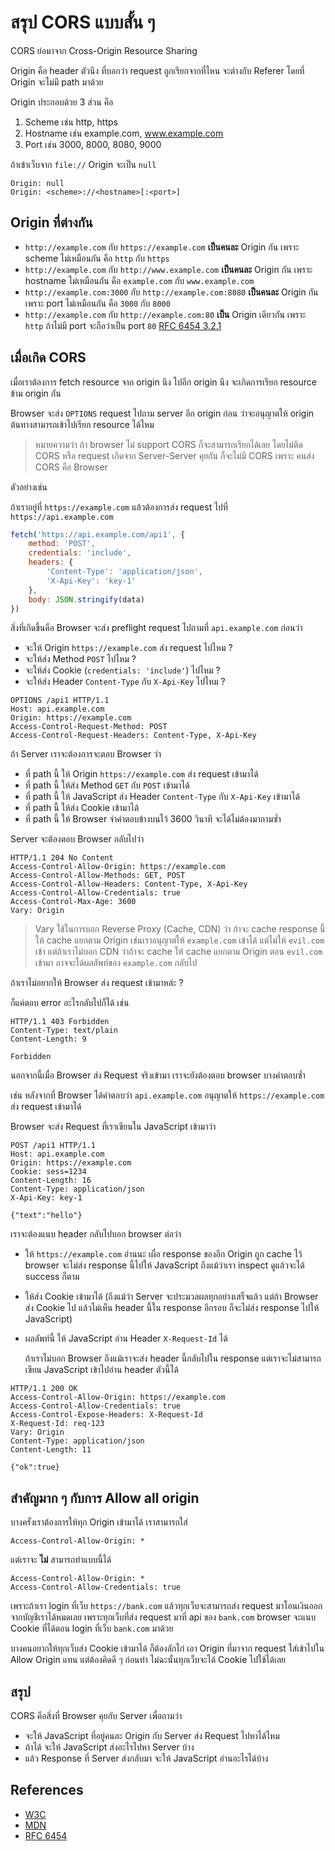 # สรุป CORS แบบสั้น ๆ

CORS ย่อมาจาก Cross-Origin Resource Sharing

Origin คือ header ตัวนึง ที่บอกว่า request ถูกเรียกจากที่ไหน
จะต่างกับ Referer โดยที่ Origin จะไม่มี path มาด้วย

Origin ประกอบด้วย 3 ส่วน คือ

1. Scheme เช่น http, https
1. Hostname เช่น example.com, www.example.com
1. Port เช่น 3000, 8000, 8080, 9000

ถ้าเข้าเว็บจาก `file://` Origin จะเป็น `null`

```text
Origin: null
Origin: <scheme>://<hostname>[:<port>]
```

## Origin ที่ต่างกัน

- `http://example.com` กับ `https://example.com` **เป็นคนละ** Origin กัน เพราะ scheme ไม่เหมือนกัน คือ `http` กับ `https`
- `http://example.com` กับ `http://www.example.com` **เป็นคนละ** Origin กัน เพราะ hostname ไม่เหมือนกัน คือ `example.com` กับ `www.example.com`
- `http://example.com:3000` กับ `http://example.com:8080` **เป็นคนละ** Origin กัน เพราะ port ไม่เหมือนกัน คือ `3000` กับ `8000`
- `http://example.com` กับ `http://example.com:80` **เป็น** Origin เดียวกัน เพราะ `http` ถ้าไม่มี port จะถือว่าเป็น port `80` [RFC 6454 3.2.1](https://tools.ietf.org/html/rfc6454#section-3.2.1)

## เมื่อเกิด CORS

เมื่อเราต้องการ fetch resource จาก origin นึง ไปอีก origin นึง จะเกิดการเรียก resource ข้าม origin กัน

Browser จะส่ง `OPTIONS` request ไปถาม server อีก origin ก่อน ว่าจะอนุญาตให้ origin ต้นทางสามารถเข้าไปเรียก resource ได้ไหม

> หมายความว่า ถ้า browser ไม่ support CORS ก็จะสามารถเรียกได้เลย โดยไม่ติด CORS หรือ request เกิดจาก Server-Server คุยกัน ก็จะไม่มี CORS เพราะ คนส่ง CORS คือ Browser

ตัวอย่างเช่น

ถ้าเราอยู่ที่ `https://example.com` แล้วต้องการส่ง request ไปที่ `https://api.example.com`

```js
fetch('https://api.example.com/api1', {
    method: 'POST',
    credentials: 'include',
    headers: {
        'Content-Type': 'application/json',
        'X-Api-Key': 'key-1'
    },
    body: JSON.stringify(data)
})
```

สิ่งที่เกิดขึ้นคือ Browser จะส่ง preflight request ไปถามที่ `api.example.com` ก่อนว่า

- จะให้ Origin `https://example.com` ส่ง request ไปไหม ?
- จะให้ส่ง Method `POST` ไปไหม ?
- จะให้ส่ง Cookie (`credentials: 'include'`) ไปไหม ?
- จะให้ส่ง Header `Content-Type` กับ `X-Api-Key` ไปไหม ?

```http
OPTIONS /api1 HTTP/1.1
Host: api.example.com
Origin: https://example.com
Access-Control-Request-Method: POST
Access-Control-Request-Headers: Content-Type, X-Api-Key

```

ถ้า Server เราจะต้องการจะตอบ Browser ว่า

- ที่ path นี้ ให้ Origin `https://example.com` ส่ง request เข้ามาได้
- ที่ path นี้ ให้ส่ง Method `GET` กับ `POST` เข้ามาได้
- ที่ path นี้ ให้ JavaScript ส่ง Header `Content-Type` กับ `X-Api-Key` เข้ามาได้
- ที่ path นี้ ให้ส่ง Cookie เข้ามาได้
- ที่ path นี้ ให้ Browser จำคำตอบข้างบนไว้ 3600 วินาที จะได้ไม่ต้องมาถามซ้ำ

Server จะต้องตอบ Browser กลับไปว่า

```http
HTTP/1.1 204 No Content
Access-Control-Allow-Origin: https://example.com
Access-Control-Allow-Methods: GET, POST
Access-Control-Allow-Headers: Content-Type, X-Api-Key
Access-Control-Allow-Credentials: true
Access-Control-Max-Age: 3600
Vary: Origin

```

> Vary ใช้ในการบอก Reverse Proxy (Cache, CDN) ว่า ถ้าจะ cache response นี้ ให้ cache แยกตาม Origin เช่นเราอนุญาตให้ `example.com` เข้าได้ แต่ไม่ให้ `evil.com` เข้า แต่ถ้าเราไม่บอก CDN ว่าถ้าจะ cache ให้ cache แยกตาม Origin ตอน `evil.com` เข้ามา อาจจะได้ผลลัพท์ของ `example.com` กลับไป

ถ้าเราไม่อยากให้ Browser ส่ง request เข้ามาหล่ะ ?

ก็แค่ตอบ error อะไรกลับไปก็ได้ เช่น

```http
HTTP/1.1 403 Forbidden
Content-Type: text/plain
Content-Length: 9

Forbidden
```

นอกจากนี้เมื่อ Browser ส่ง Request จริงเข้ามา เราจะยังต้องตอบ browser บางคำตอบซ้ำ

เช่น หลังจากที่ Browser ได้คำตอบว่า `api.example.com` อนุญาตให้ `https://example.com` ส่ง request เข้ามาได้

Browser จะส่ง Request ที่เราเขียนใน JavaScript เข้ามาว่า

```http
POST /api1 HTTP/1.1
Host: api.example.com
Origin: https://example.com
Cookie: sess=1234
Content-Length: 16
Content-Type: application/json
X-Api-Key: key-1

{"text":"hello"}
```

เราจะต้องแนบ header กลับไปบอก browser ต่อว่า

- ให้ `https://example.com` อ่านนะ เผื่อ response ของอีก Origin ถูก cache ไว้ browser จะไม่ส่ง response นี้ไปให้ JavaScript ถึงแม้ว่าเรา inspect ดูแล้วจะได้ success ก็ตาม

- ให้ส่ง Cookie เข้ามาได้ (ถึงแม้ว่า Server จะประมวลผลทุกอย่างเสร็จแล้ว แต่ถ้า Browser ส่ง Cookie ไป แล้วไม่เห็น header นี้ใน response อีกรอบ ก็จะไม่ส่ง response ไปให้ JavaScript)

- ผลลัพท์นี้ ให้ JavaScript อ่าน Header `X-Request-Id` ได้

    ถ้าเราไม่บอก Browser ถึงแม้เราจะส่ง header นี้กลับไปใน response แต่เราจะไม่สามารถเขียน JavaScript เข้าไปอ่าน header ตัวนี้ได้

```http
HTTP/1.1 200 OK
Access-Control-Allow-Origin: https://example.com
Access-Control-Allow-Credentials: true
Access-Control-Expose-Headers: X-Request-Id
X-Request-Id: req-123
Vary: Origin
Content-Type: application/json
Content-Length: 11

{"ok":true}
```

## สำคัญมาก ๆ กับการ Allow all origin

บางครั้งเราต้องการให้ทุก Origin เข้ามาได้ เราสามารถใส่

```http
Access-Control-Allow-Origin: *
```

แต่เราจะ **ไม่** สามารถทำแบบนี้ได้

```http
Access-Control-Allow-Origin: *
Access-Control-Allow-Credentials: true
```

เพราะถ้าเรา login ที่เว็บ `https://bank.com` แล้วทุกเว็บจะสามารถส่ง request มาโอนเงินออกจากบัญชีเราได้หมดเลย เพราะทุกเว็บที่ส่ง request มาที่ api ของ `bank.com` browser จะแนบ Cookie ที่ได้ตอน login ที่เว็บ `bank.com` มาด้วย

บางคนอยากให้ทุกเว็บส่ง Cookie เข้ามาได้ ก็ต้องลักไก่ เอา Origin ที่มาจาก request ใส่เข้าไปใน Allow Origin แทน แต่ต้องคิดดี ๆ ก่อนทำ ไม่ฉะนั้นทุกเว็บจะได้ Cookie ไปใช้ได้เลย

## สรุป

CORS คือสิ่งที่ Browser คุยกับ Server เพื่อถามว่า

- จะให้ JavaScript ที่อยู่คนละ Origin กับ Server ส่ง Request ไปหาได้ไหม
- ถ้าได้ จะให้ JavaScript ส่งอะไรไปหา Server บ้าง
- แล้ว Response ที่ Server ส่งกลับมา จะให้ JavaScript อ่านอะไรได้บ้าง

## References

- [W3C](https://www.w3.org/TR/cors/)
- [MDN](https://developer.mozilla.org/en-US/docs/Web/HTTP/CORS)
- [RFC 6454](https://tools.ietf.org/html/rfc6454)
